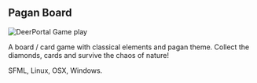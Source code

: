Pagan Board
-----------

![DeerPortal Game play](https://bluszcz.net/projects/games/deerportal/deerportal-game-about-how-human-can-be-upgraded-to-the-deer_094.png/@@images/image.png)

A board / card game with classical elements and pagan theme. Collect the diamonds, cards and survive the chaos of nature!

SFML, Linux, OSX, Windows.
